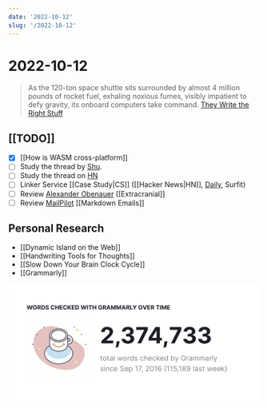 ```yaml
---
date: '2022-10-12'
slug: '/2022-10-12'
---
```


# 2022-10-12

> As the 120-ton space shuttle sits surrounded by almost 4 million pounds of rocket fuel, exhaling noxious fumes, visibly impatient to defy gravity, its onboard computers take command. [They Write the Right Stuff](https://www.fastcompany.com/28121/they-write-right-stuff)

## [[TODO]]

- [x] [[How is WASM cross-platform]]
- [ ] Study the thread by [Shu](https://twitter.com/shuding_/status/1579607964549513217).
- [ ] Study the thread on [HN](https://news.ycombinator.com/item?id=33151774)
- [ ] Linker Service [[Case Study|CS]] ([[Hacker News|HN]], [Daily](https://app.daily.dev/), Surfit)
- [ ] Review [Alexander Obenauer](https://alexanderobenauer.com/) [[Extracranial]]
- [ ] Review [MailPilot](https://www.mailpilot.app/) [[Markdown Emails]]

## Personal Research

- [[Dynamic Island on the Web]]
- [[Handwriting Tools for Thoughts]]
- [[Slow Down Your Brain Clock Cycle]]
- [[Grammarly]]

![As of Oct 10, 2022](../Assets/A0AC57.png)
